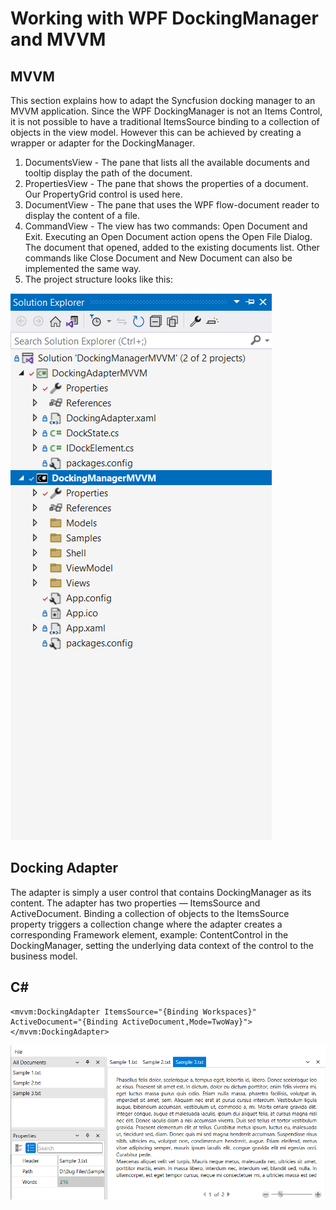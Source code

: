 # Working with WPF DockingManager and MVVM
## MVVM
This section explains how to adapt the Syncfusion docking manager to an MVVM application. Since the WPF DockingManager is not an Items Control, it is not possible to have a traditional ItemsSource binding to a collection of objects in the view model. However this can be achieved by creating a wrapper or adapter for the DockingManager.

1. DocumentsView - The pane that lists all the available documents and tooltip display the path of the document.
2. PropertiesView - The pane that shows the properties of a document. Our PropertyGrid control is used here.
3. DocumentView - The pane that uses the WPF flow-document reader to display the content of a file.
4. CommandView - The view has two commands: Open Document and Exit. Executing an Open Document action opens the Open File Dialog. The document that opened, added to the existing documents list. Other commands like Close Document and New Document can also be implemented the same way.
5. The project structure looks like this:

![ProjectView](DockingDemo/DockingManagerMVVM/Image/ProjectView..png)

## Docking Adapter
The adapter is simply a user control that contains DockingManager as its content. The adapter has two properties — ItemsSource and ActiveDocument. Binding a collection of objects to the ItemsSource property triggers a collection change where the adapter creates a corresponding Framework element, example: ContentControl in the DockingManager, setting the underlying data context of the control to the business model.

## C#

    <mvvm:DockingAdapter ItemsSource="{Binding Workspaces}" ActiveDocument="{Binding ActiveDocument,Mode=TwoWay}">
    </mvvm:DockingAdapter>

![MVVM](DockingDemo/DockingManagerMVVM/Image/DockingManager%20MVVM.png)
